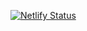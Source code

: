 [![Netlify Status](https://api.netlify.com/api/v1/badges/5b9373c7-1dce-4c01-bbcf-5bc2c1987b09/deploy-status)](https://app.netlify.com/sites/zesty-haupia-eb147d/deploys)
